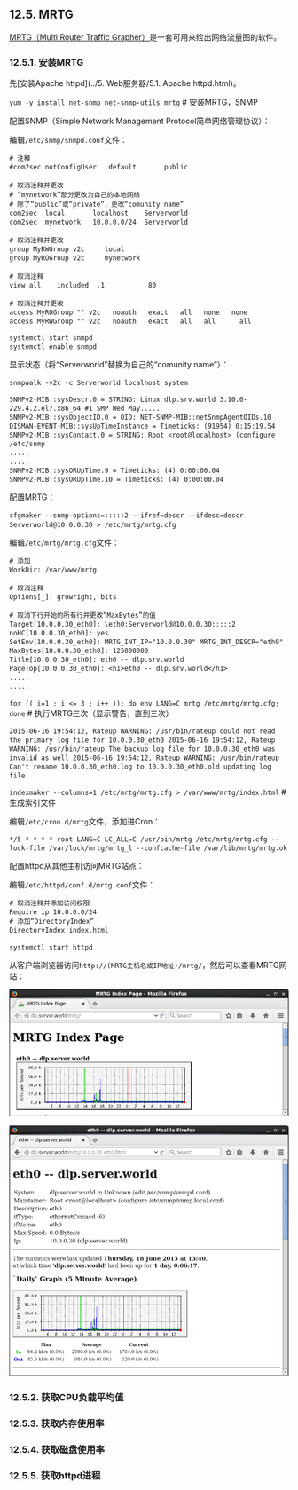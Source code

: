 ## 12.5. MRTG

[MRTG（Multi Router Traffic Grapher）](http://oss.oetiker.ch/mrtg/)是一套可用来绘出网络流量图的软件。

### 12.5.1. 安装MRTG

先[安装Apache httpd](../5. Web服务器/5.1. Apache httpd.html)。

`yum -y install net-snmp net-snmp-utils mrtg` # 安装MRTG，SNMP

配置SNMP（Simple Network Management Protocol简单网络管理协议）：

编辑`/etc/snmp/snmpd.conf`文件：

```
# 注释
#com2sec notConfigUser   default       public

# 取消注释并更改
# “mynetwork”部分更改为自己的本地网络
# 除了“public”或“private”，更改“comunity name”
com2sec  local       localhost    Serverworld
com2sec  mynetwork   10.0.0.0/24  Serverworld

# 取消注释并更改
group MyRWGroup v2c     local
group MyROGroup v2c     mynetwork

# 取消注释
view all    included  .1           80

# 取消注释并更改
access MyROGroup "" v2c   noauth   exact   all   none   none
access MyRWGroup "" v2c   noauth   exact   all   all      all
```

```
systemctl start snmpd
systemctl enable snmpd
```

显示状态（将“Serverworld”替换为自己的“comunity name”）：

`snmpwalk -v2c -c Serverworld localhost system`

```
SNMPv2-MIB::sysDescr.0 = STRING: Linux dlp.srv.world 3.10.0-229.4.2.el7.x86_64 #1 SMP Wed May.....
SNMPv2-MIB::sysObjectID.0 = OID: NET-SNMP-MIB::netSnmpAgentOIDs.10
DISMAN-EVENT-MIB::sysUpTimeInstance = Timeticks: (91954) 0:15:19.54
SNMPv2-MIB::sysContact.0 = STRING: Root <root@localhost> (configure /etc/snmp
.....
.....
SNMPv2-MIB::sysORUpTime.9 = Timeticks: (4) 0:00:00.04
SNMPv2-MIB::sysORUpTime.10 = Timeticks: (4) 0:00:00.04
```

配置MRTG：

`cfgmaker --snmp-options=:::::2 --ifref=descr --ifdesc=descr Serverworld@10.0.0.30 > /etc/mrtg/mrtg.cfg`

编辑`/etc/mrtg/mrtg.cfg`文件：

```
# 添加
WorkDir: /var/www/mrtg

# 取消注释
Options[_]: growright, bits

# 取消下行开始的所有行并更改“MaxBytes”的值
Target[10.0.0.30_eth0]: \eth0:Serverworld@10.0.0.30:::::2
noHC[10.0.0.30_eth0]: yes
SetEnv[10.0.0.30_eth0]: MRTG_INT_IP="10.0.0.30" MRTG_INT_DESCR="eth0"
MaxBytes[10.0.0.30_eth0]: 125000000
Title[10.0.0.30_eth0]: eth0 -- dlp.srv.world
PageTop[10.0.0.30_eth0]: <h1>eth0 -- dlp.srv.world</h1>
.....
.....
```

`for (( i=1 ; i <= 3 ; i++ )); do env LANG=C mrtg /etc/mrtg/mrtg.cfg; done` # 执行MRTG三次（显示警告，直到三次）

```
2015-06-16 19:54:12, Rateup WARNING: /usr/bin/rateup could not read the primary log file for 10.0.0.30_eth0 2015-06-16 19:54:12, Rateup WARNING: /usr/bin/rateup The backup log file for 10.0.0.30_eth0 was invalid as well 2015-06-16 19:54:12, Rateup WARNING: /usr/bin/rateup Can't rename 10.0.0.30_eth0.log to 10.0.0.30_eth0.old updating log file
```

`indexmaker --columns=1 /etc/mrtg/mrtg.cfg > /var/www/mrtg/index.html` # 生成索引文件

编辑`/etc/cron.d/mrtg`文件，添加进Cron：

```
*/5 * * * * root LANG=C LC_ALL=C /usr/bin/mrtg /etc/mrtg/mrtg.cfg --lock-file /var/lock/mrtg/mrtg_l --confcache-file /var/lib/mrtg/mrtg.ok
```

配置httpd从其他主机访问MRTG站点：

编辑`/etc/httpd/conf.d/mrtg.conf`文件：

```
# 取消注释并添加访问权限
Require ip 10.0.0.0/24
# 添加“DirectoryIndex”
DirectoryIndex index.html
```

`systemctl start httpd`

从客户端浏览器访问`http://(MRTG主机名或IP地址)/mrtg/`，然后可以查看MRTG网站：

![mrtg-access-web1](../Contents/mrtg-access-web1.png)

![mrtg-access-web2](../Contents/mrtg-access-web2.png)

### 12.5.2. 获取CPU负载平均值




















### 12.5.3. 获取内存使用率

### 12.5.4. 获取磁盘使用率

### 12.5.5. 获取httpd进程
